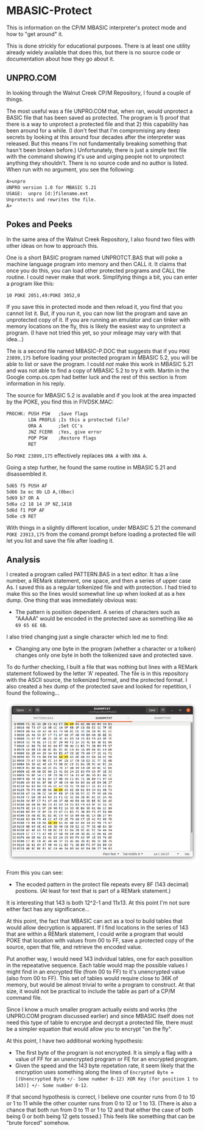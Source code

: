 # MBASIC-Protect
This is information on the CP/M MBASIC interpreter's protect mode and how to "get around" it.

This is done strickly for educational purposes. There is at least one utility already widely available that does this, but there is no source code or documentation about how they go about it.

## UNPRO.COM
In looking through the Walnut Creek CP/M Repository, I found a couple of things.

The most useful was a file UNPRO.COM that, when ran, would unprotect a BASIC file that has been saved as protected. The program is 1) proof that there is a way to unprotect a protected file and that 2) this capability has been around for a while. (I don't feel that I'm compromising any deep secrets by looking at this around four decades after the interpreter was released. But this means I'm not fundamentally breaking something that hasn't been broken before.) Unfortunately, there is just a simple text file with the command showing it's use and urging people not to unprotect anything they shouldn't. There is no source code and no author is listed. When run with no argument, you see the following:

```
A>unpro
UNPRO version 1.0 for MBASIC 5.21
USAGE:  unpro [d:]filename.ext
Unprotects and rewrites the file.
A>
```

## Pokes and Peeks
In the same area of the Walnut Creek Repository, I also found two files with other ideas on how to approach this.

One is a short BASIC program named UNPROTCT.BAS that will poke a machine language program into memory and then CALL it. It claims that once you do this, you can load other protected programs and CALL the routine. I could never make that work. Simplifying things a bit, you can enter a program like this:

```
10 POKE 2051,49:POKE 3052,0
```
If you save this in protected mode and then reload it, you find that you cannot list it. But, if you run it, you can now list the program and save an unprotected copy of it. If you are running an emulator and can tinker with memory locations on the fly, this is likely the easiest way to unprotect a program. (I have not tried this yet, so your mileage may vary with that idea...)

The is a second file named MBASIC-P.DOC that suggests that if you ```POKE 23899,175``` before loading your protected program in MBASIC 5.2, you will be able to list or save the program. I could _not_ make this work in MBASIC 5.21 and was not able to find a copy of MBASIC 5.2 to try it with. Martin in the Google comp.os.cpm had better luck and the rest of this section is from information in his reply.

The source for MBASIC 5.2 is available and if you look at the area impacted by the POKE, you find this in FIVDSK.MAC:
```
PROCHK: PUSH PSW   ;Save flags
        LDA PROFLG ;Is this a protected file?
        ORA A      ;Set CC's
        JNZ FCERR  ;Yes, give error
        POP PSW    ;Restore flags
        RET
```
So ```POKE 23899,175``` effectively replaces ```ORA A``` with ```XRA A```.

Going a step further, he found the same routine in MBASIC 5.21 and disassembled it.
```
5d65 f5 PUSH AF
5d66 3a ec 0b LD A,(0bec)
5d69 b7 OR A
5d6a c2 18 14 JP NZ,1418
5d6d f1 POP AF
5d6e c9 RET
```
With things in a slightly different location, under MBASIC 5.21 the command ```POKE 23913,175``` from the comand prompt before loading a protected file will let you list and save the file after loading it.


## Analysis
I created a program called PATTERN.BAS in a text editor. It has a line number, a REMark statement, one space, and then a series of upper case As. I saved this as a regular tolkenized file and with protection. I had tried to make this so the lines would somewhat line up when looked at as a hex dump. One thing that was immediately obvious was:

  - The pattern is position dependent. A series of characters such as "AAAAA" would be encoded in the protected save as something like ```A6 69 65 6E 6B```.

I also tried changing just a single character which led me to find:

  - Changing any one byte in the program (whether a character or a tolken) changes only one byte in both the tolkenized save and protected save.

To do further checking, I built a file that was nothing but lines with a REMark statement followed by the letter 'A' repeated. The file is in this repository with the ASCII source, the tolkenized format, and the protected format. I also created a hex dump of the protected save and looked for repetition, I found the following...

![Pattern in protected file...](https://github.com/w4jbm/MBASIC-Protect/raw/master/pattern.png)

From this you can see:

  - The ecoded pattern in the protect file repeats every 8F (143 decimal) postions. (At least for text that is part of a REMark statement.)

It is interesting that 143 is both 12^2-1 and 11x13. At this point I'm not sure either fact has any significance...

At this point, the fact that MBASIC can act as a tool to build tables that would allow decryption is apparent. If I find locations in the series of 143 that are within a REMark statement, I could write a program that would POKE that location with values from 00 to FF, save a protected copy of the source, open that file, and retrieve the encoded value.

Put another way, I would need 143 indvidual tables, one for each possition in the repeatative sequence. Each table would map the possible values I might find in an encrypted file (from 00 to FF) to it's unencrypted value (also from 00 to FF). This set of tables would require close to 36K of memory, but would be almost trivial to write a program to construct. At that size, it would not be practical to include the table as part of a CP/M command file.

Since I know a much smaller program actually exists and works (the UNPRO.COM program discussed earlier) and since MBASIC itself does not need this type of table to encrype and decrypt a protected file, there must be a simpler equation that would allow you to encrypt "on the fly".

At this point, I have two additional working hypothesis:

  - The first byte of the program is not encrypted. It is simply a flag with a value of FF for an unencrypted program or FE for an encrypted program.
  - Given the speed and the 143 byte repetation rate, it seem likely that the encryption uses something along the lines of ```Encrypted Byte = [(Unencrypted Byte +/- Some number 0-12) XOR Key (for position 1 to 143)] +/- Some number 0-12```.
  
If that second hypothesis is correct, I believe one counter runs from 0 to 10 or 1 to 11 while the other counter runs from 0 to 12 or 1 to 13. (There is also a chance that both run from 0 to 11 or 1 to 12 and that either the case of both being 0 or both being 12 gets tossed.) This feels like something that can be "brute forced" somehow.

